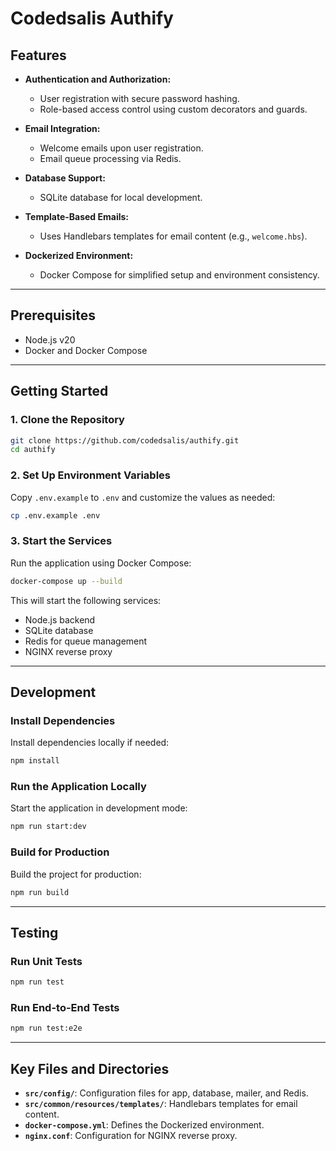 # Codedsalis Authify

## Features

- **Authentication and Authorization:**
  - User registration with secure password hashing.
  - Role-based access control using custom decorators and guards.

- **Email Integration:**
  - Welcome emails upon user registration.
  - Email queue processing via Redis.

- **Database Support:**
  - SQLite database for local development.

- **Template-Based Emails:**
  - Uses Handlebars templates for email content (e.g., `welcome.hbs`).

- **Dockerized Environment:**
  - Docker Compose for simplified setup and environment consistency.

---

## Prerequisites

- Node.js v20
- Docker and Docker Compose

---

## Getting Started

### 1. Clone the Repository

```bash
git clone https://github.com/codedsalis/authify.git
cd authify
```

### 2. Set Up Environment Variables

Copy `.env.example` to `.env` and customize the values as needed:

```bash
cp .env.example .env
```

### 3. Start the Services

Run the application using Docker Compose:

```bash
docker-compose up --build
```

This will start the following services:
- Node.js backend
- SQLite database
- Redis for queue management
- NGINX reverse proxy

---

## Development

### Install Dependencies

Install dependencies locally if needed:

```bash
npm install
```

### Run the Application Locally

Start the application in development mode:

```bash
npm run start:dev
```

### Build for Production

Build the project for production:

```bash
npm run build
```

---

## Testing

### Run Unit Tests

```bash
npm run test
```

### Run End-to-End Tests

```bash
npm run test:e2e
```

---

## Key Files and Directories

- **`src/config/`**: Configuration files for app, database, mailer, and Redis.
- **`src/common/resources/templates/`**: Handlebars templates for email content.
- **`docker-compose.yml`**: Defines the Dockerized environment.
- **`nginx.conf`**: Configuration for NGINX reverse proxy.


